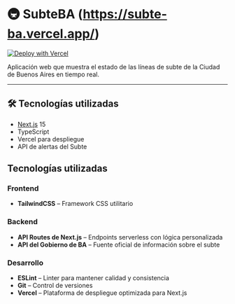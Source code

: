 # 🚇 SubteBA (https://subte-ba.vercel.app/)

[![Deploy with Vercel](https://vercel.com/button)](https://vercel.com/import/project?template=https://github.com/robsanabria/SubteBA)

Aplicación web que muestra el estado de las líneas de subte de la Ciudad de Buenos Aires en tiempo real.

---

## 🛠️ Tecnologías utilizadas

- [Next.js](https://nextjs.org/) 15
- TypeScript
- Vercel para despliegue
- API de alertas del Subte

## Tecnologías utilizadas

### Frontend

- **TailwindCSS** – Framework CSS utilitario

### Backend

- **API Routes de Next.js** – Endpoints serverless con lógica personalizada
- **API del Gobierno de BA** – Fuente oficial de información sobre el subte

### Desarrollo

- **ESLint** – Linter para mantener calidad y consistencia
- **Git** – Control de versiones
- **Vercel** – Plataforma de despliegue optimizada para Next.js
